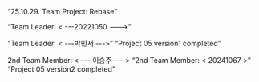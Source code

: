 “25.10.29. Team Project: Rebase"

“Team Leader: < ---20221050 --->”

“Team Leader: < ---박민서 --->”
 “Project 05 version1 completed”

2nd Team Member: < --- 이승주  --- >
“2nd Team Member: < 20241067 >”
“Project 05 version2 completed"